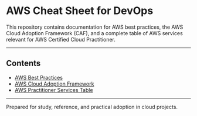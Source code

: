 # AWS Cheat Sheet for DevOps
This repository contains documentation for AWS best practices, the AWS Cloud Adoption Framework (CAF), 
and a complete table of AWS services relevant for AWS Certified Cloud Practitioner.

---

## Contents
- [AWS Best Practices](aws-best-practices.md)
- [AWS Cloud Adoption Framework](aws-cloud-adoption-framework.md)
- [AWS Practitioner Services Table](aws-practitioner-services.md)

---

Prepared for study, reference, and practical adoption in cloud projects.

